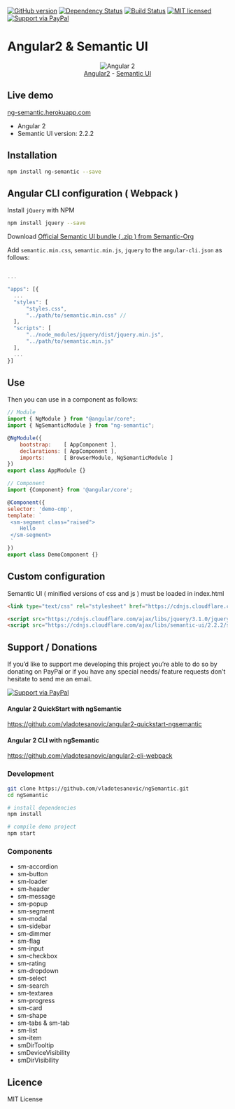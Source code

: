 [![GitHub version](https://badge.fury.io/gh/vladotesanovic%2FngSemantic.png)](http://badge.fury.io/gh/vladotesanovic%2FngSemantic)
[![Dependency Status](https://david-dm.org/vladotesanovic/ngSemantic.svg)](https://david-dm.org/vladotesanovic/ngSemantic)
[![Build Status](https://travis-ci.org/vladotesanovic/ngSemantic.svg?branch=master)](https://travis-ci.org/vladotesanovic/ngSemantic)
[![MIT licensed](https://img.shields.io/badge/license-MIT-blue.svg)](https://raw.githubusercontent.com/hyperium/hyper/master/LICENSE)
[![Support via PayPal](https://img.shields.io/badge/Donate-PayPal-green.svg)](https://www.paypal.me/ngsemantic)

# Angular2 & Semantic UI
<p align="center">
  <img src="http://i.imgur.com/SCTxyan.jpg" alt="Angular 2"/><br/>
  <a href="http://www.angular.io" target="_blank">Angular2</a> - <a href="http://semantic-ui.com" target="_blank">Semantic UI</a>
</p>

## Live demo
<a href="https://ng-semantic.herokuapp.com" target="_blank">ng-semantic.herokuapp.com</a>

<ul>
   <li>Angular 2 </li>
   <li>Semantic UI version: 2.2.2</li>
</ul>

## Installation
```bash
npm install ng-semantic --save
```

## Angular CLI configuration ( Webpack )

Install `jQuery` with NPM
```bash
npm install jquery --save
```

Download <a href="https://github.com/Semantic-Org/Semantic-UI-CSS/archive/master.zip" target="_blank">Official Semantic UI bundle ( .zip ) from Semantic-Org</a>

Add `semantic.min.css`, `semantic.min.js`, `jquery` to the `angular-cli.json` as follows:
```javascript

...

"apps": [{
  ... 
  "styles": [
      "styles.css",
      "../path/to/semantic.min.css" // 
  ],
  "scripts": [
      "../node_modules/jquery/dist/jquery.min.js",
      "../path/to/semantic.min.js"
  ],
  ...
}]


```

## Use

Then you can use in a component as follows:

```javascript
// Module
import { NgModule } from "@angular/core";
import { NgSemanticModule } from "ng-semantic";

@NgModule({
    bootstrap:    [ AppComponent ],
    declarations: [ AppComponent ],
    imports:      [ BrowserModule, NgSemanticModule ]
})
export class AppModule {}

// Component
import {Component} from '@angular/core';

@Component({
selector: 'demo-cmp',
template: `
 <sm-segment class="raised">
    Hello
 </sm-segment>
 `
})
export class DemoComponent {}
```
## Custom configuration

Semantic UI ( minified versions of css and js ) must be loaded in index.html

```html
<link type="text/css" rel="stylesheet" href="https://cdnjs.cloudflare.com/ajax/libs/semantic-ui/2.2.2/semantic.min.css">

<script src="https://cdnjs.cloudflare.com/ajax/libs/jquery/3.1.0/jquery.min.js"></script>
<script src="https://cdnjs.cloudflare.com/ajax/libs/semantic-ui/2.2.2/semantic.min.js"></script>
```

## Support / Donations

If you’d like to support me developing this project you’re able to do so by donating on PayPal or if you have any special needs/ feature requests don’t hesitate to send me an email.

[![Support via PayPal](https://cdn.rawgit.com/twolfson/paypal-github-button/1.0.0/dist/button.svg)](https://www.paypal.me/ngsemantic)

####  Angular 2 QuickStart with ngSemantic
https://github.com/vladotesanovic/angular2-quickstart-ngsemantic

####  Angular 2 CLI with ngSemantic
https://github.com/vladotesanovic/angular2-cli-webpack

### Development
```bash
git clone https://github.com/vladotesanovic/ngSemantic.git
cd ngSemantic

# install dependencies
npm install

# compile demo project
npm start
```

### Components

  - sm-accordion
  - sm-button
  - sm-loader
  - sm-header
  - sm-message
  - sm-popup
  - sm-segment
  - sm-modal
  - sm-sidebar
  - sm-dimmer
  - sm-flag
  - sm-input
  - sm-checkbox
  - sm-rating
  - sm-dropdown
  - sm-select
  - sm-search
  - sm-textarea
  - sm-progress
  - sm-card
  - sm-shape
  - sm-tabs & sm-tab
  - sm-list
  - sm-item
  - smDirTooltip
  - smDeviceVisibility
  - smDirVisibility

## Licence

MIT License
